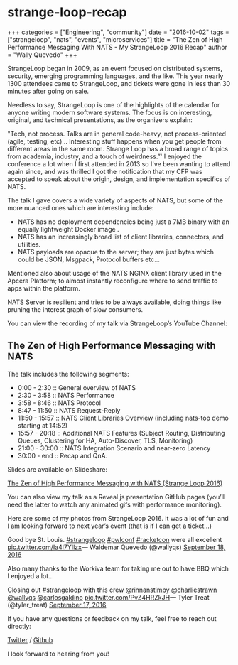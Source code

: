 # strange-loop-recap

+++ categories = \["Engineering", "community"\] date = "2016-10-02" tags = \["strangeloop", "nats", "events", "microservices"\] title = "The Zen of High Performance Messaging With NATS - My StrangeLoop 2016 Recap" author = "Wally Quevedo" +++

StrangeLoop began in 2009, as an event focused on distributed systems, security, emerging programming languages, and the like. This year nearly 1300 attendees came to StrangeLoop, and tickets were gone in less than 30 minutes after going on sale.

Needless to say, StrangeLoop is one of the highlights of the calendar for anyone writing modern software systems. The focus is on interesting, original, and technical presentations, as the organizers explain:

"Tech, not process. Talks are in general code-heavy, not process-oriented \(agile, testing, etc\)... Interesting stuff happens when you get people from different areas in the same room. Strange Loop has a broad range of topics from academia, industry, and a touch of weirdness.”' I enjoyed the conference a lot when I first attended in 2013 so I've been wanting to attend again since, and was thrilled I got the notification that my CFP was accepted to speak about the origin, design, and implementation specifics of NATS.

The talk I gave covers a wide variety of aspects of NATS, but some of the more nuanced ones which are interesting include:

* NATS has no deployment dependencies being just a 7MB binary with an equally lightweight Docker image .
* NATS has an increasingly broad list of client libraries, connectors, and utilities.
* NATS payloads are opaque to the server; they are just bytes which could be JSON, Msgpack, Protocol buffers etc...

Mentioned also about usage of the NATS NGINX client library used in the Apcera Platform; to almost instantly reconfigure where to send traffic to apps within the platform.

NATS Server is resilient and tries to be always available, doing things like pruning the interest graph of slow consumers.

You can view the recording of my talk via StrangeLoop’s YouTube Channel:

## The Zen of High Performance Messaging with NATS

The talk includes the following segments:

* 0:00 - 2:30 :: General overview of NATS
* 2:30 - 3:58 :: NATS Performance
* 3:58 - 8:46 :: NATS Protocol
* 8:47 - 11:50 :: NATS Request-Reply
* 11:50 - 15:57 :: NATS Client Libraries Overview \(including nats-top demo starting at 14:52\)
* 15:57 - 20:18 :: Additional NATS Features \(Subject Routing, Distributing Queues, Clustering for HA, Auto-Discover, TLS, Monitoring\)
* 21:00 - 30:00 :: NATS Integration Scenario and near-zero Latency
* 30:00 - end :: Recap and QnA.

Slides are available on Slideshare:

[The Zen of High Performance Messaging with NATS \(Strange Loop 2016\)](http://www.slideshare.net/wallyqs/the-zen-of-high-performance-messaging-with-nats-strange-loop-2016)

You can also view my talk as a Reveal.js presentation GitHub pages \(you’ll need the latter to watch any animated gifs with performance monitoring\).

Here are some of my photos from StrangeLoop 2016. It was a lot of fun and I am looking forward to next year’s event \(that is if I can get a ticket...\)

Good bye St. Louis. [\#strangeloop](https://twitter.com/hashtag/strangeloop?src=hash) [\#pwlconf](https://twitter.com/hashtag/pwlconf?src=hash) [\#racketcon](https://twitter.com/hashtag/racketcon?src=hash) were all excellent [pic.twitter.com/Ia4l7YIlzx](https://t.co/Ia4l7YIlzx)— Waldemar Quevedo \(@wallyqs\) [September 18, 2016](https://twitter.com/wallyqs/status/777621622043779072)

Also many thanks to the Workiva team for taking me out to have BBQ which I enjoyed a lot...

Closing out [\#strangeloop](https://twitter.com/hashtag/strangeloop?src=hash) with this crew [@rinnanstimpy](https://twitter.com/rinnanstimpy) [@charliestrawn](https://twitter.com/charliestrawn) [@wallyqs](https://twitter.com/wallyqs) [@carlosgaldino](https://twitter.com/carlosgaldino) [pic.twitter.com/PvZ4HRZkJH](https://t.co/PvZ4HRZkJH)— Tyler Treat \(@tyler\_treat\) [September 17, 2016](https://twitter.com/tyler_treat/status/777294960261378048)

If you have any questions or feedback on my talk, feel free to reach out directly:

[Twitter](https://twitter.com/wallyqs) / [Github](https://github.com/wallyqs)

I look forward to hearing from you!

